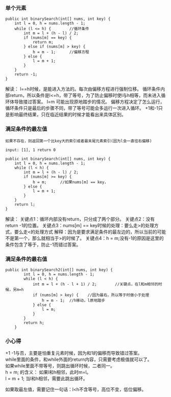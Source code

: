 ### 单个元素
```
public int binarySearch(int[] nums, int key) {
    int l = 0, h = nums.length - 1;
    while (l <= h) {        //循环条件
        int m = l + (h - l) / 2;
        if (nums[m] == key) {
            return m;
        } else if (nums[m] > key) {
            h = m - 1;      //偏移方程
        } else {
            l = m + 1;
        }
    }
    return -1;
}
```
解读：
l==h时候，是能进入方法的。每次由偏移方程进行强制位移。
循环条件内部return，所以条件是l<=h，带了等号，为了防止偏移时使l与h相等，而未进入循环体导致搂过答案。
l=m 可能出现原地踏步的情况。
偏移方程决定了怎么运行，循环条件只是最后的步骤不同，带了等号可能会多运行一次进入循环。
+1和-1只是影响最终结果，只在临近结果的时候才能看出来具体区别。

### 满足条件的最左值

```
如果不存在，则返回第一个比key大的索引或者最末尾元素索引(因为l会一直往右偏移)

input: [1], 1 return 0

public int binarySearch(int[] nums, int key) {
    int l = 0, h = nums.length - 1;
    while (l < h) {
        int m = l + (h - l) / 2;
        if (nums[m] >= key) {
            h = m;      //如果nums[m] == key，
        } else {
            l = m + 1;
        }
    }
    return l;
}
```

解读：
关键点1：循环内部没有return，只分成了两个部分。
关键点2：没有return -1的位置。
关键点3：nums[m] == key时候的处理：要么走>的处理方式，要么走<的处理方式
   解释：因为是要求满足条件的最左边的，所以当前的可能不是第一个，那么就相当于>的时候了。
关键点4：h = m;没有-1的原因是这里的条件包含了等于，防止-1而错过答案。
   

### 满足条件的最右值
```
public int binarySearch2(int[] nums, int key) {
        int l = 0, h = nums.length - 1;
        while (l < h) {
            int m = l + (h - l + 1) / 2;        //关键点，在l和m相邻的时候，另m=h
            if (nums[m] > key) {    //因为最右，所以等于时做小于处理
                h = m - 1;  //h移动，l原地踏步
            } else {
                l = m;          
            }
        }
        return h;
    }
```      
      
      
###  小心得   
+1 -1与否，主要是怕重复元素时候，因为和1的偏移而导致错过答案。     
while里面的条件，和while外面的return内容，只需要考虑极值就可以了。     
如果while里面不带等号，则跳出循环时候，二者同一。        
   h = m; 的含义： 如果l和h相邻，此时m=l。   
   l = m + 1;  当l和h相邻，需要此跳出循环。   
   
如果取最左值，需要记住一句话：l<h不含等号，高位不变，低位偏移。
     
      